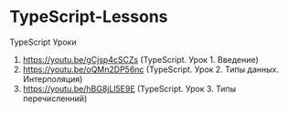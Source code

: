 # TypeScript-Lessons
TypeScript Уроки

1. https://youtu.be/gCjsp4cSCZs (TypeScript. Урок 1. Введение)
2. https://youtu.be/oQMn2DP56nc (TypeScript. Урок 2. Типы данных. Интерполяция)
3. https://youtu.be/hBG8jLl5E9E (TypeScript. Урок 3. Типы перечисленний)
